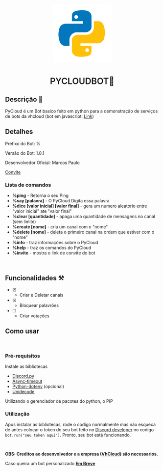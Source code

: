 <div align="center">
    <img src="./pythonIcon.svg"/>
    <h1 style="font-weight: 600;">PYCLOUDBOT🐍</h1>
</div>

## Descrição 📜

PyCloud é um Bot basico feito em python para a demonstração de serviços de bots da vhcloud (bot em javascript: [Link](http://https://github.com/Vh-Cloud/JsCloudBot))
<br/>

## Detalhes 

Prefixo do Bot: %

Versão do Bot: 1.0.1

Desenvolvedor Oficial: <a src="https://github.com/mr-soulfox" target="_blank">Marcos Paulo</a>

<a href="https://discord.com/api/oauth2/authorize?client_id=842926788447436801&permissions=8&scope=bot" target="_blank">Convite</a>

### Lista de comandos

- <b>%ping</b> - Retorna  o seu Ping
- <b>%say [palavra]</b> - O PyCloud Digita essa palavra
- <b>%dice [valor inicial] [valor final]</b> - gera um numero aleatorio entre "valor inicial" ate "valor final"
- <b>%clear [quantidade]</b>  - apaga uma quantidade de mensagens no canal (sem limite)
- <b>%create [nome]</b> - cria um canal com o "nome"
- <b>%delete [nome]</b> - deleta o primeiro canal na ordem que estiver com o "nome"
- <b>%info</b> - traz informações sobre o PyCloud
- <b>%help</b> - traz os comandos do PyCloud
- <b>%invite</b> - mostra o link de convite do bot
<br/>

## Funcionalidades ⚒️ 

- [X] - Criar e Deletar canais

- [X] - Bloquear palavrões

- [ ] - Criar votações

## Como usar 
<br/>

### Pré-requisitos
Instale as bibliotecas <br/>
- [Discord.py](https://discordpy.readthedocs.io/en/stable/) <br/>
- [Async-timeout](https://pypi.org/project/async-timeout/) <br/> 
- [Python-dotenv](https://pypi.org/project/python-dotenv/) (opcional) <br/>
- [Unidecode](https://pypi.org/project/Unidecode/) <br/>

Utilizando o gerenciador de pacotes do python, o PIP
<br/>

### Utilização
Apos instalar as bibliotecas, rode o codigo normalmente mas não esqueca de antes colocar o token do seu bot feito no <a href="https://discord.com/developers/">Discord developer</a> no codigo `bot.run("seu token aqui")`. Pronto, seu bot está funcionando.

<br/>

<b>OBS: Creditos ao desenvolvedor e a empresa (<a href="https://github.com/Vh-Cloud">VhCloud</a>) são necessarios.
</b>

Caso queira um bot personalizado <b><a href="https://vhcloud.com.br/planos/?class=discord-bot">Em Breve</a><b>
